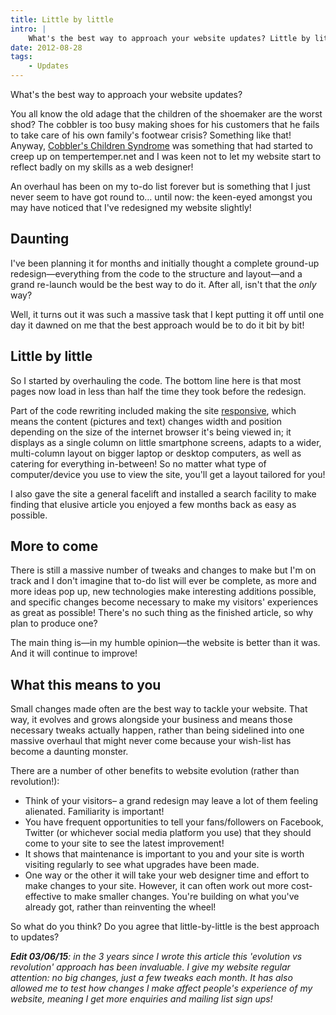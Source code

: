 ```yaml
---
title: Little by little
intro: |
    What's the best way to approach your website updates? Little by little or wholesale change and a grand-unveiling?
date: 2012-08-28
tags:
    - Updates
---
```


What's the best way to approach your website updates?

You all know the old adage that the children of the shoemaker are the worst shod? The cobbler is too busy making shoes for his customers that he fails to take care of his own family's footwear crisis? Something like that! Anyway, [Cobbler's Children Syndrome](https://www.google.co.uk/search?q=cobbler%27s+children&ie=utf-8&oe=utf-8&aq=t&rls=org.mozilla:en-US:official&client=firefox-a&channel=fflb#hl=en&client=firefox-a&hs=F9v&rls=org.mozilla:en-US%3Aofficial&channel=fflb&sclient=psy-ab&q=Cobblers+Children+Syndrome&oq=Cobblers+Children+Syndrome&gs_l=serp.3..0i13.68228.68228.0.68568.1.1.0.0.0.0.62.62.1.1.0...0.0...1c.bpD3N3Nb0i4&pbx=1&bav=on.2,or.r_gc.r_pw.r_qf.&fp=3da5ac7f17ddc9a&biw=1212&bih=1301) was something that had started to creep up on tempertemper.net and I was keen not to let my website start to reflect badly on my skills as a web designer!

An overhaul has been on my to-do list forever but is something that I just never seem to have got round to… until now: the keen-eyed amongst you may have noticed that I've redesigned my website slightly!

## Daunting

I've been planning it for months and initially thought a complete ground-up redesign—everything from the code to the structure and layout—and a grand re-launch would be the best way to do it. After all, isn't that the _only_ way?

Well, it turns out it was such a massive task that I kept putting it off until one day it dawned on me that the best approach would be to do it bit by bit!

## Little by little

So I started by overhauling the code. The bottom line here is that most pages now load in less than half the time they took before the redesign.

Part of the code rewriting included making the site [responsive](http://en.wikipedia.org/wiki/Responsive_Web_Design), which means the content (pictures and text) changes width and position depending on the size of the internet browser it's being viewed in; it displays as a single column on little smartphone screens, adapts to a wider, multi-column layout on bigger laptop or desktop computers, as well as catering for everything in-between! So no matter what type of computer/device you use to view the site, you'll get a layout tailored for you!

I also gave the site a general facelift and installed a search facility to make finding that elusive article you enjoyed a few months back as easy as possible.

## More to come

There is still a massive number of tweaks and changes to make but I'm on track and I don't imagine that to-do list will ever be complete, as more and more ideas pop up, new technologies make interesting additions possible, and specific changes become necessary to make my visitors' experiences as great as possible! There's no such thing as the finished article, so why plan to produce one?

The main thing is—in my humble opinion—the website is better than it was. And it will continue to improve!

## What this means to you

Small changes made often are the best way to tackle your website. That way, it evolves and grows alongside your business and means those necessary tweaks actually happen, rather than being sidelined into one massive overhaul that might never come because your wish-list has become a daunting monster.

There are a number of other benefits to website evolution (rather than revolution!):

- Think of your visitors– a grand redesign may leave a lot of them feeling alienated. Familiarity is important!
- You have frequent opportunities to tell your fans/followers on Facebook, Twitter (or whichever social media platform you use) that they should come to your site to see the latest improvement!
- It shows that maintenance is important to you and your site is worth visiting regularly to see what upgrades have been made.
- One way or the other it will take your web designer time and effort to make changes to your site. However, it can often work out more cost-effective to make smaller changes. You're building on what you've already got, rather than reinventing the wheel!

So what do you think? Do you agree that little-by-little is the best approach to updates?

<i>
  <b>Edit 03/06/15</b>: in the 3 years since I wrote this article this 'evolution vs revolution' approach has been invaluable. I give my website regular attention: no big changes, just a few tweaks each month. It has also allowed me to test how changes I make affect people's experience of my website, meaning I get more enquiries and mailing list sign ups!
</i>
